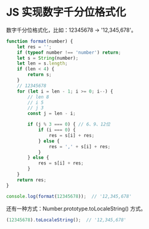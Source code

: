# JS 实现数字千分位格式化

数字千分位格式化，比如：12345678 -> '12,345,678'。

```javascript
function format(number) {
    let res = '';
    if (typeof number !== 'number') return;
    let s = String(number);
    let len = s.length;
    if (len < 4) {
        return s;
    }
    // 12345678
    for (let i = len - 1; i >= 0; i--) {
        // len 8
        // i 5 
        // j 3
        const j = len - i;

        if (j % 3 === 0) { // 6、9、12位
            if (i === 0) {
                res = s[i] + res;
            } else {
                res = ',' + s[i] + res;
            }
        } else {
            res = s[i] + res;
        }
    }
    return res;
}

console.log(format(12345678));  // '12,345,678'
```

还有一种方式：Number.prototype.toLocaleString() 方式。

```javascript
(12345678).toLocaleString();  // '12,345,678'
```
